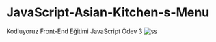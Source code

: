 # JavaScript-Asian-Kitchen-s-Menu
Kodluyoruz Front-End Eğitimi JavaScript Ödev 3
![ss](https://user-images.githubusercontent.com/106728477/210790001-4d33836d-0777-4b66-8d9d-123de2dad079.png)
